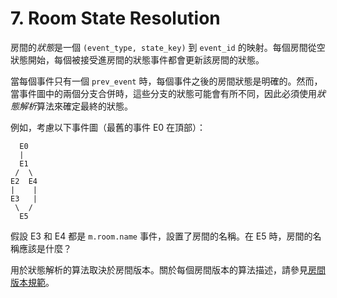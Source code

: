 
# 7. Room State Resolution

房間的*狀態*是一個 `(event_type, state_key)` 到 `event_id` 的映射。每個房間從空狀態開始，每個被接受進房間的狀態事件都會更新該房間的狀態。

當每個事件只有一個 `prev_event` 時，每個事件之後的房間狀態是明確的。然而，當事件圖中的兩個分支合併時，這些分支的狀態可能會有所不同，因此必須使用*狀態解析*算法來確定最終的狀態。

例如，考慮以下事件圖（最舊的事件 E0 在頂部）：

```text
  E0
  |
  E1
 /  \
E2  E4
|    |
E3   |
 \  /
  E5
```

假設 E3 和 E4 都是 `m.room.name` 事件，設置了房間的名稱。在 E5 時，房間的名稱應該是什麼？

用於狀態解析的算法取決於房間版本。關於每個房間版本的算法描述，請參見[房間版本規範](/v1.11/rooms)。
